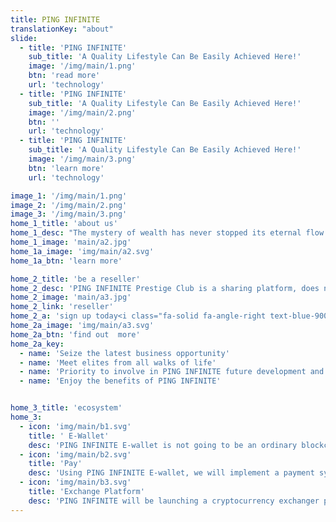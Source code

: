 ```yaml
---
title: PING INFINITE
translationKey: "about"
slide:
  - title: 'PING INFINITE'
    sub_title: 'A Quality Lifestyle Can Be Easily Achieved Here!'
    image: '/img/main/1.png'
    btn: 'read more'
    url: 'technology'
  - title: 'PING INFINITE'
    sub_title: 'A Quality Lifestyle Can Be Easily Achieved Here!'
    image: '/img/main/2.png'
    btn: ''
    url: 'technology'
  - title: 'PING INFINITE'
    sub_title: 'A Quality Lifestyle Can Be Easily Achieved Here!'
    image: '/img/main/3.png'
    btn: 'learn more'
    url: 'technology'

image_1: '/img/main/1.png'
image_2: '/img/main/2.png'
image_3: '/img/main/3.png'
home_1_title: 'about us'
home_1_desc: "The mystery of wealth has never stopped its eternal flow of value, the evolution of civilization has brought about tremendous changes in the form of wealth, however the essence of wealth has never changed, value of wealth can ONLY be found when there is a flow. When the global economy is affected, money couldn't flow, how can wealth be created?<br><br>The establishment of PING INFINITE is to create a society for people pursue a better lifestyle from the basic living necessity to a better living lifestyle. In PING INFINITE, we created this program not just to provide a platform for us to solve the poverty but to provide a long-lasting platform for everyone to pursue a luxury lifestyle."
home_1_image: 'main/a2.jpg'
home_1a_image: 'img/main/a2.svg'
home_1a_btn: 'learn more'

home_2_title: 'be a reseller'
home_2_desc: 'PING INFINITE Prestige Club is a sharing platform, does not belongs to ones but belongs to everyone. In PING INFINITE Prestige Club, we gather all elite talents from all walks of life, no matter which country they came from, regardless of their status, we treat all members equally.'
home_2_image: 'main/a3.jpg'
home_2_link: 'reseller'
home_2_a: 'sign up today<i class="fa-solid fa-angle-right text-blue-900"></i>'
home_2a_image: 'img/main/a3.svg'
home_2a_btn: 'find out  more'
home_2a_key:
  - name: 'Seize the latest business opportunity'
  - name: 'Meet elites from all walks of life'
  - name: 'Priority to involve in PING INFINITE future development and investment'
  - name: 'Enjoy the benefits of PING INFINITE'


home_3_title: 'ecosystem'
home_3:
  - icon: 'img/main/b1.svg'
    title: ' E-Wallet'
    desc: 'PING INFINITE E-wallet is not going to be an ordinary blockchain wallet, PING INFINITE E-wallet is more liquid than the traditional wallet...'
  - icon: 'img/main/b2.svg'
    title: 'Pay'
    desc: 'Using PING INFINITE E-wallet, we will implement a payment system to enhance the usage of PING INFINITE E-Wallet, this payment system named PING INFINITE Pay...'
  - icon: 'img/main/b3.svg'
    title: 'Exchange Platform'
    desc: 'PING INFINITE will be launching a cryptocurrency exchanger platform which involve of cross-chain transaction technology'
---
```


